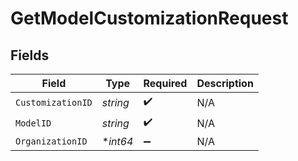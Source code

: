 # GetModelCustomizationRequest


## Fields

| Field              | Type               | Required           | Description        |
| ------------------ | ------------------ | ------------------ | ------------------ |
| `CustomizationID`  | *string*           | :heavy_check_mark: | N/A                |
| `ModelID`          | *string*           | :heavy_check_mark: | N/A                |
| `OrganizationID`   | **int64*           | :heavy_minus_sign: | N/A                |